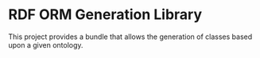 # RDF ORM Generation Library
This project provides a bundle that allows the generation of classes based upon a given ontology.